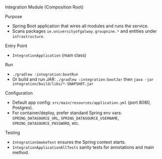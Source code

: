 Integration Module (Composition Root)

Purpose
- Spring Boot application that wires all modules and runs the service.
- Scans packages `ie.universityofgalway.groupnine.*` and entities under `infrastructure`.

Entry Point
- `IntegrationApplication` (main class)

Run
- `./gradlew :integration:bootRun`
- Or build and run JAR: `./gradlew :integration:bootJar` then `java -jar integration/build/libs/*-SNAPSHOT.jar`

Configuration
- Default app config: `src/main/resources/application.yml` (port 8080, Postgres).
- For container/deploy, prefer standard Spring env vars: `SPRING_DATASOURCE_URL`, `SPRING_DATASOURCE_USERNAME`, `SPRING_DATASOURCE_PASSWORD`, etc.

Testing
- `IntegrationSmokeTest` ensures the Spring context starts.
- `IntegrationApplicationAllTests` sanity tests for annotations and main method.

